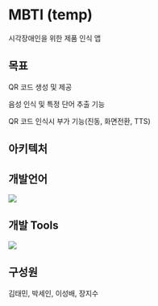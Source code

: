 # MBTI (temp)

시각장애인을 위한 제품 인식 앱

## 목표 

QR 코드 생성 및 제공

음성 인식 및 특정 단어 추출 기능 

QR 코드 인식시 부가 기능(진동, 화면전환, TTS)

## 아키텍처

## 개발언어

<img src="https://img.shields.io/badge/Swift-F05138?style=flat-square&logo=Swift&logoColor=white"/> 

## 개발 Tools

<img src="https://img.shields.io/badge/Xcode-147EFB?style=flat-square&logo=Xcode&logoColor=white"/>

## 구성원

김태민, 박세인, 이성배, 장지수
